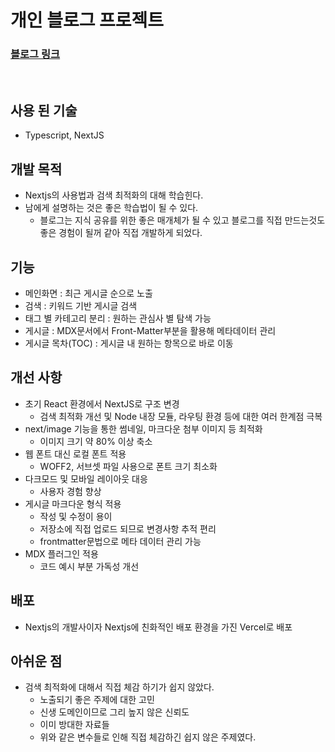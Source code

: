 
# 개인 블로그 프로젝트
### [블로그 링크](https://melon-mochi-dev.vercel.app)
&nbsp;

## 사용 된 기술
- Typescript, NextJS
&nbsp;

## 개발 목적
- Nextjs의 사용법과 검색 최적화의 대해 학습힌다.
- 남에게 설명하는 것은 좋은 학습법이 될 수 있다. 
  - 블로그는 지식 공유를 위한 좋은 매개체가 될 수 있고 블로그를 직접 만드는것도
  좋은 경험이 될꺼 같아 직접 개발하게 되었다.
&nbsp;

## 기능
- 메인화면 : 최근 게시글 순으로 노출
- 검색 : 키워드 기반 게시글 검색
- 태그 별 카테고리 분리 : 원하는 관심사 별 탐색 가능
- 게시글 : MDX문서에서 Front-Matter부분을 활용해 메타데이터 관리
- 게시글 목차(TOC) : 게시글 내 원하는 항목으로 바로 이동
&nbsp;

## 개선 사항
- 초기 React 환경에서 NextJS로 구조 변경
  - 검색 최적화 개선 및 Node 내장 모듈, 라우팅 환경 등에 대한 여러 한계점 극복
- next/image 기능을 통한 썸네일, 마크다운 첨부 이미지 등 최적화
  - 이미지 크기 약 80% 이상 축소
- 웹 폰트 대신 로컬 폰트 적용
  - WOFF2, 서브셋 파일 사용으로 폰트 크기 최소화
- 다크모드 및 모바일 레이아웃 대응
  - 사용자 경험 향상
- 게시글 마크다운 형식 적용
  - 작성 및 수정이 용이
  - 저장소에 직접 업로드 되므로 변경사항 추적 편리
  - frontmatter문법으로 메타 데이터 관리 가능
- MDX 플러그인 적용
  - 코드 예시 부분 가독성 개선
&nbsp;

## 배포
- Nextjs의 개발사이자 Nextjs에 친화적인 배포 환경을 가진 Vercel로 배포

## 아쉬운 점
- 검색 최적화에 대해서 직접 체감 하기가 쉽지 않았다.
  - 노출되기 좋은 주제에 대한 고민
  - 신생 도메인이므로 그리 높지 않은 신뢰도
  - 이미 방대한 자료들
  - 위와 같은 변수들로 인해 직접 체감하긴 쉽지 않은 주제였다.